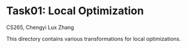 # Task01: Local Optimization

CS265, Chengyi Lux Zhang

This directory contains various transformations for local optimizations. 
